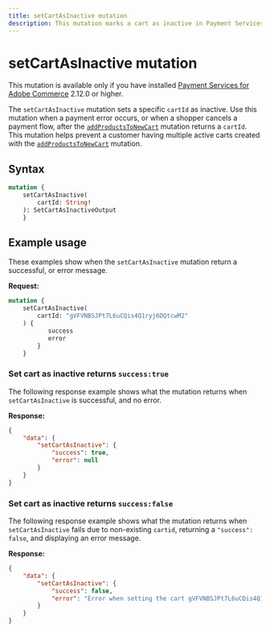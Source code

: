 ```yaml
---
title: setCartAsInactive mutation
description: This mutation marks a cart as inactive in Payment Services, helping prevent multiple active carts for logged-in customers during specific payment flows.
---
```


# setCartAsInactive mutation

<InlineAlert variant="info" slots="text" />

This mutation is available only if you have installed [Payment Services for Adobe Commerce](https://commercemarketplace.adobe.com/magento-payment-services.html) 2.12.0 or higher.

The `setCartAsInactive` mutation sets a specific `cartId` as inactive. Use this mutation when a payment error occurs,  or when a shopper cancels a payment flow, after the [`addProductsToNewCart`](add-products-new-cart.md) mutation returns a `cartId`. This mutation helps prevent a customer having multiple active carts created with the [`addProductsToNewCart`](add-products-new-cart.md) mutation.

## Syntax

```graphql
mutation {
    setCartAsInactive(
        cartId: String!
    ): SetCartAsInactiveOutput
    }
```

## Example usage

These examples show when the `setCartAsInactive` mutation return a successful, or error message.

**Request:**

```graphql
mutation {
    setCartAsInactive(
        cartId: "gVFVNBSJPt7L6uCQis4Q1ryj6DQtcwM2"
    ) {
           success
           error 
        }
    }
```

### Set cart as inactive returns `success:true`

The following response example shows what the mutation returns when `setCartAsInactive` is successful, and no error.

**Response:**

```json
{
    "data": {
        "setCartAsInactive": {
            "success": true,
            "error": null
        }
    }
}
```

### Set cart as inactive returns `success:false`

The following response example shows what the mutation returns when `setCartAsInactive` fails due to non-existing `cartid`, returning a `"success": false`, and displaying an error message.

**Response:**

```json
{
    "data": {
        "setCartAsInactive": {
            "success": false,
            "error": "Error when setting the cart gVFVNBSJPt7L6uCQis4Q1ryj6QtcwM2 as inactive - No such entity with cartId = null "
        }
    }
}
```
